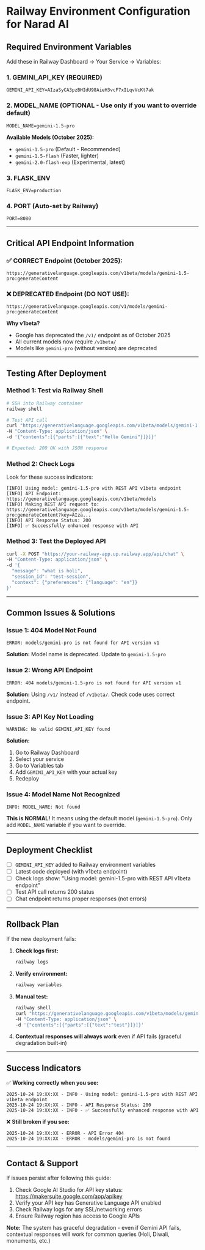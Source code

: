 # Railway Environment Configuration for Narad AI

## Required Environment Variables

Add these in Railway Dashboard → Your Service → Variables:

### 1. GEMINI_API_KEY (REQUIRED)
```
GEMINI_API_KEY=AIzaSyCA3pzBHIdU98AieH3vcF7xILqvVcKt7ak
```

### 2. MODEL_NAME (OPTIONAL - Use only if you want to override default)
```
MODEL_NAME=gemini-1.5-pro
```

**Available Models (October 2025):**
- `gemini-1.5-pro` (Default - Recommended)
- `gemini-1.5-flash` (Faster, lighter)
- `gemini-2.0-flash-exp` (Experimental, latest)

### 3. FLASK_ENV
```
FLASK_ENV=production
```

### 4. PORT (Auto-set by Railway)
```
PORT=8080
```

---

## Critical API Endpoint Information

### ✅ CORRECT Endpoint (October 2025):
```
https://generativelanguage.googleapis.com/v1beta/models/gemini-1.5-pro:generateContent
```

### ❌ DEPRECATED Endpoint (DO NOT USE):
```
https://generativelanguage.googleapis.com/v1/models/gemini-pro:generateContent
```

**Why v1beta?**
- Google has deprecated the `/v1/` endpoint as of October 2025
- All current models now require `/v1beta/`
- Models like `gemini-pro` (without version) are deprecated

---

## Testing After Deployment

### Method 1: Test via Railway Shell
```bash
# SSH into Railway container
railway shell

# Test API call
curl "https://generativelanguage.googleapis.com/v1beta/models/gemini-1.5-pro:generateContent?key=$GEMINI_API_KEY" \
-H "Content-Type: application/json" \
-d '{"contents":[{"parts":[{"text":"Hello Gemini"}]}]}'

# Expected: 200 OK with JSON response
```

### Method 2: Check Logs
Look for these success indicators:
```
[INFO] Using model: gemini-1.5-pro with REST API v1beta endpoint
[INFO] API Endpoint: https://generativelanguage.googleapis.com/v1beta/models
[INFO] Making REST API request to: https://generativelanguage.googleapis.com/v1beta/models/gemini-1.5-pro:generateContent?key=AIza...
[INFO] API Response Status: 200
[INFO] ✅ Successfully enhanced response with API
```

### Method 3: Test the Deployed API
```bash
curl -X POST "https://your-railway-app.up.railway.app/api/chat" \
-H "Content-Type: application/json" \
-d '{
  "message": "what is holi",
  "session_id": "test-session",
  "context": {"preferences": {"language": "en"}}
}'
```

---

## Common Issues & Solutions

### Issue 1: 404 Model Not Found
```
ERROR: models/gemini-pro is not found for API version v1
```

**Solution:** Model name is deprecated. Update to `gemini-1.5-pro`

### Issue 2: Wrong API Endpoint
```
ERROR: 404 models/gemini-1.5-pro is not found for API version v1
```

**Solution:** Using `/v1/` instead of `/v1beta/`. Check code uses correct endpoint.

### Issue 3: API Key Not Loading
```
WARNING: No valid GEMINI_API_KEY found
```

**Solution:** 
1. Go to Railway Dashboard
2. Select your service
3. Go to Variables tab
4. Add `GEMINI_API_KEY` with your actual key
5. Redeploy

### Issue 4: Model Name Not Recognized
```
INFO: MODEL_NAME: Not found
```

**This is NORMAL!** It means using the default model (`gemini-1.5-pro`). Only add `MODEL_NAME` variable if you want to override.

---

## Deployment Checklist

- [ ] `GEMINI_API_KEY` added to Railway environment variables
- [ ] Latest code deployed (with v1beta endpoint)
- [ ] Check logs show: "Using model: gemini-1.5-pro with REST API v1beta endpoint"
- [ ] Test API call returns 200 status
- [ ] Chat endpoint returns proper responses (not errors)

---

## Rollback Plan

If the new deployment fails:

1. **Check logs first:**
   ```bash
   railway logs
   ```

2. **Verify environment:**
   ```bash
   railway variables
   ```

3. **Manual test:**
   ```bash
   railway shell
   curl "https://generativelanguage.googleapis.com/v1beta/models/gemini-1.5-pro:generateContent?key=$GEMINI_API_KEY" \
   -H "Content-Type: application/json" \
   -d '{"contents":[{"parts":[{"text":"test"}]}]}'
   ```

4. **Contextual responses will always work** even if API fails (graceful degradation built-in)

---

## Success Indicators

✅ **Working correctly when you see:**
```
2025-10-24 19:XX:XX - INFO - Using model: gemini-1.5-pro with REST API v1beta endpoint
2025-10-24 19:XX:XX - INFO - API Response Status: 200
2025-10-24 19:XX:XX - INFO - ✅ Successfully enhanced response with API
```

❌ **Still broken if you see:**
```
2025-10-24 19:XX:XX - ERROR - API Error 404
2025-10-24 19:XX:XX - ERROR - models/gemini-pro is not found
```

---

## Contact & Support

If issues persist after following this guide:
1. Check Google AI Studio for API key status: https://makersuite.google.com/app/apikey
2. Verify your API key has Generative Language API enabled
3. Check Railway logs for any SSL/networking errors
4. Ensure Railway region has access to Google APIs

**Note:** The system has graceful degradation - even if Gemini API fails, contextual responses will work for common queries (Holi, Diwali, monuments, etc.)


